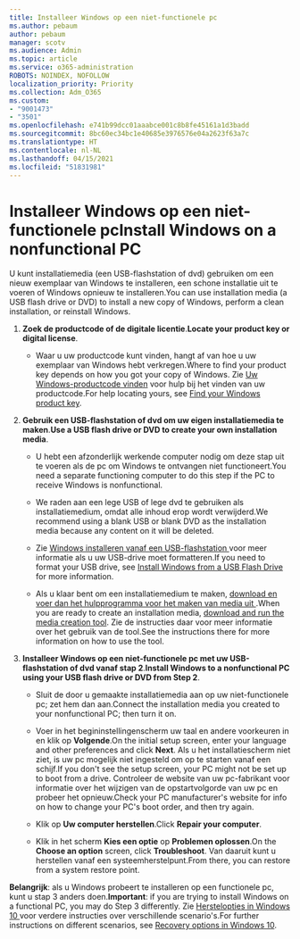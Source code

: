 ```yaml
---
title: Installeer Windows op een niet-functionele pc
ms.author: pebaum
author: pebaum
manager: scotv
ms.audience: Admin
ms.topic: article
ms.service: o365-administration
ROBOTS: NOINDEX, NOFOLLOW
localization_priority: Priority
ms.collection: Adm_O365
ms.custom:
- "9001473"
- "3501"
ms.openlocfilehash: e741b99dcc01aaabce001c8b8fe45161a1d3badd
ms.sourcegitcommit: 8bc60ec34bc1e40685e3976576e04a2623f63a7c
ms.translationtype: HT
ms.contentlocale: nl-NL
ms.lasthandoff: 04/15/2021
ms.locfileid: "51831981"
---
```

# <a name="install-windows-on-a-nonfunctional-pc"></a><span data-ttu-id="e9fce-102">Installeer Windows op een niet-functionele pc</span><span class="sxs-lookup"><span data-stu-id="e9fce-102">Install Windows on a nonfunctional PC</span></span>

<span data-ttu-id="e9fce-103">U kunt installatiemedia (een USB-flashstation of dvd) gebruiken om een nieuw exemplaar van Windows te installeren, een schone installatie uit te voeren of Windows opnieuw te installeren.</span><span class="sxs-lookup"><span data-stu-id="e9fce-103">You can use installation media (a USB flash drive or DVD) to install a new copy of Windows, perform a clean installation, or reinstall Windows.</span></span>

1. <span data-ttu-id="e9fce-104">**Zoek de productcode of de digitale licentie**.</span><span class="sxs-lookup"><span data-stu-id="e9fce-104">**Locate your product key or digital license**.</span></span>

    - <span data-ttu-id="e9fce-105">Waar u uw productcode kunt vinden, hangt af van hoe u uw exemplaar van Windows hebt verkregen.</span><span class="sxs-lookup"><span data-stu-id="e9fce-105">Where to find your product key depends on how you got your copy of Windows.</span></span> <span data-ttu-id="e9fce-106">Zie [Uw Windows-productcode vinden](https://support.microsoft.com/help/10749/windows-10-find-product-key) voor hulp bij het vinden van uw productcode.</span><span class="sxs-lookup"><span data-stu-id="e9fce-106">For help locating yours, see [Find your Windows product key](https://support.microsoft.com/help/10749/windows-10-find-product-key).</span></span> 

2. <span data-ttu-id="e9fce-107">**Gebruik een USB-flashstation of dvd om uw eigen installatiemedia te maken**.</span><span class="sxs-lookup"><span data-stu-id="e9fce-107">**Use a USB flash drive or DVD to create your own installation media**.</span></span>

    - <span data-ttu-id="e9fce-108">U hebt een afzonderlijk werkende computer nodig om deze stap uit te voeren als de pc om Windows te ontvangen niet functioneert.</span><span class="sxs-lookup"><span data-stu-id="e9fce-108">You need a separate functioning computer to do this step if the PC to receive Windows is nonfunctional.</span></span>

    - <span data-ttu-id="e9fce-109">We raden aan een lege USB of lege dvd te gebruiken als installatiemedium, omdat alle inhoud erop wordt verwijderd.</span><span class="sxs-lookup"><span data-stu-id="e9fce-109">We recommend using a blank USB or blank DVD as the installation media because any content on it will be deleted.</span></span>

    - <span data-ttu-id="e9fce-110">Zie [ Windows installeren vanaf een USB-flashstation ](https://docs.microsoft.com/windows-hardware/manufacture/desktop/install-windows-from-a-usb-flash-drive) voor meer informatie als u uw USB-drive moet formatteren.</span><span class="sxs-lookup"><span data-stu-id="e9fce-110">If you need to format your USB drive, see [Install Windows from a USB Flash Drive](https://docs.microsoft.com/windows-hardware/manufacture/desktop/install-windows-from-a-usb-flash-drive) for more information.</span></span>

    - <span data-ttu-id="e9fce-111">Als u klaar bent om een installatiemedium te maken, [ download en voer dan het hulpprogramma voor het maken van media uit ](https://www.microsoft.com/software-download/windows10).</span><span class="sxs-lookup"><span data-stu-id="e9fce-111">When you are ready to create an installation media, [download and run the media creation tool](https://www.microsoft.com/software-download/windows10).</span></span> <span data-ttu-id="e9fce-112">Zie de instructies daar voor meer informatie over het gebruik van de tool.</span><span class="sxs-lookup"><span data-stu-id="e9fce-112">See the instructions there for more information on how to use the tool.</span></span>

3. <span data-ttu-id="e9fce-113">**Installeer Windows op een niet-functionele pc met uw USB-flashstation of dvd vanaf stap 2**.</span><span class="sxs-lookup"><span data-stu-id="e9fce-113">**Install Windows to a nonfunctional PC using your USB flash drive or DVD from Step 2**.</span></span>

    - <span data-ttu-id="e9fce-114">Sluit de door u gemaakte installatiemedia aan op uw niet-functionele pc; zet hem dan aan.</span><span class="sxs-lookup"><span data-stu-id="e9fce-114">Connect the installation media you created to your nonfunctional PC; then turn it on.</span></span>

    - <span data-ttu-id="e9fce-115">Voer in het begininstellingenscherm uw taal en andere voorkeuren in en klik op **Volgende**.</span><span class="sxs-lookup"><span data-stu-id="e9fce-115">On the initial setup screen, enter your language and other preferences and click **Next**.</span></span> <span data-ttu-id="e9fce-116">Als u het installatiescherm niet ziet, is uw pc mogelijk niet ingesteld om op te starten vanaf een schijf.</span><span class="sxs-lookup"><span data-stu-id="e9fce-116">If you don't see the setup screen, your PC might not be set up to boot from a drive.</span></span> <span data-ttu-id="e9fce-117">Controleer de website van uw pc-fabrikant voor informatie over het wijzigen van de opstartvolgorde van uw pc en probeer het opnieuw.</span><span class="sxs-lookup"><span data-stu-id="e9fce-117">Check your PC manufacturer's website for info on how to change your PC's boot order, and then try again.</span></span>

    - <span data-ttu-id="e9fce-118">Klik op **Uw computer herstellen**.</span><span class="sxs-lookup"><span data-stu-id="e9fce-118">Click **Repair your computer**.</span></span>

    - <span data-ttu-id="e9fce-119">Klik in het scherm **Kies een optie** op **Problemen oplossen**.</span><span class="sxs-lookup"><span data-stu-id="e9fce-119">On the **Choose an option** screen, click **Troubleshoot**.</span></span> <span data-ttu-id="e9fce-120">Van daaruit kunt u herstellen vanaf een systeemherstelpunt.</span><span class="sxs-lookup"><span data-stu-id="e9fce-120">From there, you can restore from a system restore point.</span></span>

<span data-ttu-id="e9fce-121">**Belangrijk**: als u Windows probeert te installeren op een functionele pc, kunt u stap 3 anders doen.</span><span class="sxs-lookup"><span data-stu-id="e9fce-121">**Important**: if you are trying to install Windows on a functional PC, you may do Step 3 differently.</span></span> <span data-ttu-id="e9fce-122">Zie [ Herstelopties in Windows 10 ](https://support.microsoft.com/help/12415/windows-10-recovery-options) voor verdere instructies over verschillende scenario's.</span><span class="sxs-lookup"><span data-stu-id="e9fce-122">For further instructions on different scenarios, see [Recovery options in Windows 10](https://support.microsoft.com/help/12415/windows-10-recovery-options).</span></span>

